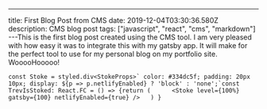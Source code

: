 ---
title: First Blog Post from CMS
date: 2019-12-04T03:30:36.580Z
description: CMS blog post
tags: ["javascript", "react", "cms", "markdown"]
---This is the first blog post created using the CMS tool. I am very pleased with how easy it was to integrate this with my gatsby app. It will make for the perfect tool to use for my personal blog on my portfolio site. WooooHooooo!

```
const Stoke = styled.div<StokeProps>` color: #334dc5f; padding: 20px 10px; display: ${p => p.netlifyEnabled} ? 'block' : 'none';`const TrevIsStoked: React.FC = () => {return (      <Stoke level={100%} gatsby={100} netlifyEnabled={true} />   ) }
```
